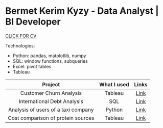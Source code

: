 # Bermet Kerim Kyzy - Data Analyst | BI Developer

[CLICK FOR CV](https://drive.google.com/file/d/1onjaItpMArGSpLp0AfYYvcJvM9PW1xjy/view?usp=sharing)

Technologies: 
- Python: pandas, matplotlib, numpy
- SQL: window functions, subqueries
- Excel: pivot tables
- Tableau 

| Project                      | What I used      | Links         | 
| :-----:                      | :---:            | :---:         |
| Customer Churn Analysis      | Tableau          | [Link](https://public.tableau.com/views/CustomerChurnAnalysis_16599531265640/CustomerChurnAnalysis_1?:language=en-US&:display_count=n&:origin=viz_share_link)|
| International Debt Analysis  | SQL              | [Link](https://github.com/bermetkerim/bermetkerim/blob/main/International_debt_analysis.ipynb)     |
| Analysis of users of a taxi company             | Python           | [Link](https://github.com/bermetkerim/bermetkerim/blob/main/Taxi_user_data_analysis_Pt3.py)      | 
| Cost comparison of protein sources             | Tableau           | [Link](https://public.tableau.com/views/TheCheapestWaytoGetYourProtein/THECHEAPESTWAYSTOGETYOURPROTEIN?:language=en-US&:display_count=n&:origin=viz_share_link)  | 



